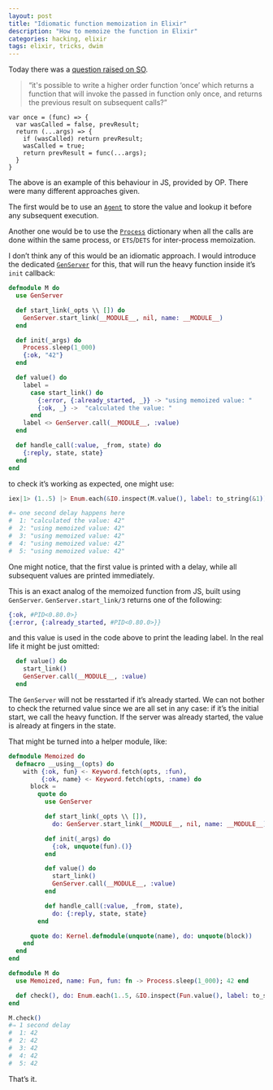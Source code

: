 ```yaml
---
layout: post
title: "Idiomatic function memoization in Elixir"
description: "How to memoize the function in Elixir"
categories: hacking, elixir
tags: elixir, tricks, dwim
---
```


Today there was a [question raised on SO](https://stackoverflow.com/questions/47452163/writing-the-function-once-in-elixir).

> “it's possible to write a higher order function ‘once’ which returns a function
> that will invoke the passed in function only once, and returns the previous
> result on subsequent calls?”

>
    var once = (func) => {
      var wasCalled = false, prevResult;
      return (...args) => {
        if (wasCalled) return prevResult;
        wasCalled = true;
        return prevResult = func(...args);
      }
    }

The above is an example of this behaviour in JS, provided by OP. There were
many different approaches given.

The first would be to use an
[`Agent`](https://hexdocs.pm/elixir/Agent.html#content) to store the value
and lookup it before any subsequent execution.

Another one would be to use the
[`Process`](https://hexdocs.pm/elixir/Process.html#content) dictionary when all
the calls are done within the same process, or `ETS`/`DETS` for inter-process
memoization.

I don’t think any of this would be an idiomatic approach. I would introduce the
dedicated [`GenServer`](https://hexdocs.pm/elixir/GenServer.html#content) for
this, that will run the heavy function inside it’s `init` callback:

```elixir
defmodule M do
  use GenServer

  def start_link(_opts \\ []) do
    GenServer.start_link(__MODULE__, nil, name: __MODULE__)
  end

  def init(_args) do
    Process.sleep(1_000)
    {:ok, "42"}
  end

  def value() do
    label =
      case start_link() do
        {:error, {:already_started, _}} -> "using memoized value: "
        {:ok, _} ->  "calculated the value: "
      end
    label <> GenServer.call(__MODULE__, :value)
  end

  def handle_call(:value, _from, state) do
    {:reply, state, state}
  end
end
```

to check it’s working as expected, one might use:

```elixir
iex|1> (1..5) |> Enum.each(&IO.inspect(M.value(), label: to_string(&1)))

#⇒ one second delay happens here
#  1: "calculated the value: 42"
#  2: "using memoized value: 42"
#  3: "using memoized value: 42"
#  4: "using memoized value: 42"
#  5: "using memoized value: 42"
```

One might notice, that the first value is printed with a delay,
while all subsequent values are printed immediately.

This is an exact analog of the memoized function from JS, built using
`GenServer`. `GenServer.start_link/3` returns one of the following:

```elixir
{:ok, #PID<0.80.0>}
{:error, {:already_started, #PID<0.80.0>}}
```

and this value is used in the code above to print the leading label.
In the real life it might be just omitted:

```elixir
  def value() do
    start_link()
    GenServer.call(__MODULE__, :value)
  end
```

The `GenServer` will not be resstarted if it’s already started.
We can not bother to check the returned value since we are all set in any case:
if it’s the initial start, we call the heavy function. If the server was already
started, the value is already at fingers in the state.

That might be turned into a helper module, like:

```elixir
defmodule Memoized do
  defmacro __using__(opts) do
    with {:ok, fun} <- Keyword.fetch(opts, :fun),
         {:ok, name} <- Keyword.fetch(opts, :name) do
      block =
        quote do
          use GenServer

          def start_link(_opts \\ []),
            do: GenServer.start_link(__MODULE__, nil, name: __MODULE__)

          def init(_args) do
            {:ok, unquote(fun).()}
          end

          def value() do
            start_link()
            GenServer.call(__MODULE__, :value)
          end

          def handle_call(:value, _from, state),
            do: {:reply, state, state}
        end

      quote do: Kernel.defmodule(unquote(name), do: unquote(block))
    end
  end
end

defmodule M do
  use Memoized, name: Fun, fun: fn -> Process.sleep(1_000); 42 end

  def check(), do: Enum.each(1..5, &IO.inspect(Fun.value(), label: to_string(&1)))
end

M.check()
#⇒ 1 second delay
#  1: 42
#  2: 42
#  3: 42
#  4: 42
#  5: 42
```

That’s it.
